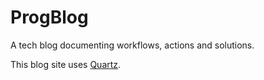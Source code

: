 # ProgBlog

A tech blog documenting workflows, actions and solutions. 

This blog site uses [Quartz](quartz.jzhao.xyz).
